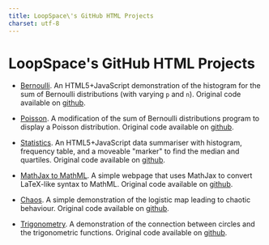 ```yaml
---
title: LoopSpace\'s GitHub HTML Projects
charset: utf-8
---
```


# LoopSpace\'s GitHub HTML Projects

* [Bernoulli](bernoulli).  An HTML5+JavaScript demonstration of the
  histogram for the sum of Bernoulli distributions (with varying `p` and `n`).
  Original code available on [github](https://github.com/loopspace/bernoulli/tree/master).

* [Poisson](poisson).  A modification of the sum of Bernoulli
  distributions program to display a Poisson distribution.  Original
  code available on [github](https://github.com/loopspace/bernoulli/tree/poisson).

* [Statistics](statistics).  An HTML5+JavaScript data summariser with histogram, frequency table, and a moveable "marker" to find the median and quartiles.  Original code available on [github](https://github.com/loopspace/statistics).

* [MathJax to MathML](MathJaxToMathML). A simple webpage that uses MathJax to convert LaTeX-like syntax to MathML.  Original code available on [github](https://github.com/loopspace/MathJaxToMathML.git).

* [Chaos](chaos). A simple demonstration of the logistic map leading to chaotic behaviour. Original code available on [github](https://github.com/loopspace/chaos.git).

* [Trigonometry](trigonometry). A demonstration of the connection between circles and the trigonometric functions.  Original code available on [github](https://github.com/loopspace/trigonometry.git).
